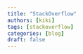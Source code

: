 ```yaml
---
title: "StackOverflow"
authors: [kiki]
tags: [stackoverflow]
categories: [blog]
draft: false
---
```

